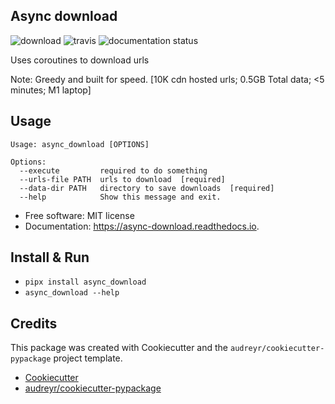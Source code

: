 Async download
--------------

![download](https://img.shields.io/pypi/v/async_download.svg "download") ![travis](https://img.shields.io/travis/danwald/async_download.svg) ![documentation status](https://readthedocs.org/projects/async-download/badge/?version=latest)


Uses coroutines to download urls

Note: Greedy and built for speed. [10K cdn hosted urls; 0.5GB Total data; <5 minutes; M1 laptop]

Usage
-----

```
Usage: async_download [OPTIONS]

Options:
  --execute         required to do something
  --urls-file PATH  urls to download  [required]
  --data-dir PATH   directory to save downloads  [required]
  --help            Show this message and exit.

```

* Free software: MIT license
* Documentation: https://async-download.readthedocs.io.


Install & Run
------------

- `pipx install async_download`
- `async_download --help`

Credits
-------

This package was created with Cookiecutter and the `audreyr/cookiecutter-pypackage` project template.

- [Cookiecutter](https://github.com/audreyr/cookiecutter)
- [audreyr/cookiecutter-pypackage](https://github.com/audreyr/cookiecutter-pypackage)
